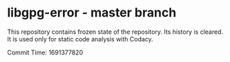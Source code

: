 # libgpg-error - master branch

This repository contains frozen state of the repository.
Its history is cleared. It is used only for static code
analysis with Codacy.

Commit Time: 1691377820